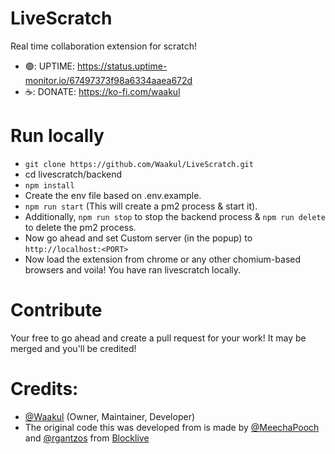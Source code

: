 # LiveScratch
Real time collaboration extension for scratch!
- 🟢: UPTIME: https://status.uptime-monitor.io/67497373f98a6334aaea672d
- ☕: DONATE: https://ko-fi.com/waakul
# Run locally
- `git clone https://github.com/Waakul/LiveScratch.git`
- cd livescratch/backend
- `npm install`
- Create the env file based on .env.example.
- `npm run start` (This will create a pm2 process & start it).
- Additionally, `npm run stop` to stop the backend process & `npm run delete` to delete the pm2 process.
- Now go ahead and set Custom server (in the popup) to `http://localhost:<PORT>`
- Now load the extension from chrome or any other chomium-based browsers and voila! You have ran livescratch locally.
# Contribute
Your free to go ahead and create a pull request for your work! It may be merged and you'll be credited!
# Credits:
- [@Waakul](https://github.com/Waakul) (Owner, Maintainer, Developer)
- The original code this was developed from is made by [@MeechaPooch](https://github.com/meechapooch) and [@rgantzos](https://github.com/rgantzos) from [Blocklive](https://github.com/BlockliveScratch/Blocklive)